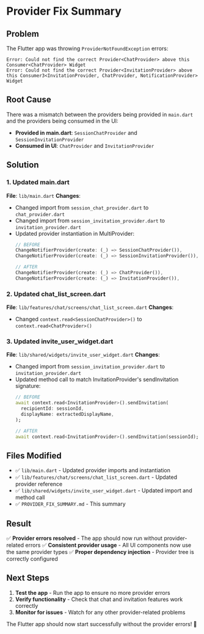 # Provider Fix Summary

## Problem
The Flutter app was throwing `ProviderNotFoundException` errors:
```
Error: Could not find the correct Provider<ChatProvider> above this Consumer<ChatProvider> Widget
Error: Could not find the correct Provider<InvitationProvider> above this Consumer3<InvitationProvider, ChatProvider, NotificationProvider> Widget
```

## Root Cause
There was a mismatch between the providers being provided in `main.dart` and the providers being consumed in the UI:

- **Provided in main.dart**: `SessionChatProvider` and `SessionInvitationProvider`
- **Consumed in UI**: `ChatProvider` and `InvitationProvider`

## Solution

### 1. Updated main.dart
**File**: `lib/main.dart`
**Changes**:
- Changed import from `session_chat_provider.dart` to `chat_provider.dart`
- Changed import from `session_invitation_provider.dart` to `invitation_provider.dart`
- Updated provider instantiation in MultiProvider:
  ```dart
  // BEFORE
  ChangeNotifierProvider(create: (_) => SessionChatProvider()),
  ChangeNotifierProvider(create: (_) => SessionInvitationProvider()),
  
  // AFTER
  ChangeNotifierProvider(create: (_) => ChatProvider()),
  ChangeNotifierProvider(create: (_) => InvitationProvider()),
  ```

### 2. Updated chat_list_screen.dart
**File**: `lib/features/chat/screens/chat_list_screen.dart`
**Changes**:
- Changed `context.read<SessionChatProvider>()` to `context.read<ChatProvider>()`

### 3. Updated invite_user_widget.dart
**File**: `lib/shared/widgets/invite_user_widget.dart`
**Changes**:
- Changed import from `session_invitation_provider.dart` to `invitation_provider.dart`
- Updated method call to match InvitationProvider's sendInvitation signature:
  ```dart
  // BEFORE
  await context.read<InvitationProvider>().sendInvitation(
    recipientId: sessionId,
    displayName: extractedDisplayName,
  );
  
  // AFTER
  await context.read<InvitationProvider>().sendInvitation(sessionId);
  ```

## Files Modified
- ✅ `lib/main.dart` - Updated provider imports and instantiation
- ✅ `lib/features/chat/screens/chat_list_screen.dart` - Updated provider reference
- ✅ `lib/shared/widgets/invite_user_widget.dart` - Updated import and method call
- ✅ `PROVIDER_FIX_SUMMARY.md` - This summary

## Result
✅ **Provider errors resolved** - The app should now run without provider-related errors
✅ **Consistent provider usage** - All UI components now use the same provider types
✅ **Proper dependency injection** - Provider tree is correctly configured

## Next Steps
1. **Test the app** - Run the app to ensure no more provider errors
2. **Verify functionality** - Check that chat and invitation features work correctly
3. **Monitor for issues** - Watch for any other provider-related problems

The Flutter app should now start successfully without the provider errors! 🎉 